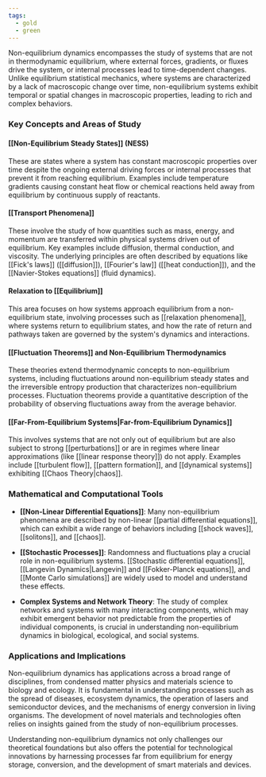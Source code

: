 ```yaml
---
tags:
  - gold
  - green
---
```


Non-equilibrium dynamics encompasses the study of systems that are not in thermodynamic equilibrium, where external forces, gradients, or fluxes drive the system, or internal processes lead to time-dependent changes. Unlike equilibrium statistical mechanics, where systems are characterized by a lack of macroscopic change over time, non-equilibrium systems exhibit temporal or spatial changes in macroscopic properties, leading to rich and complex behaviors.

### Key Concepts and Areas of Study

#### [[Non-Equilibrium Steady States]] (NESS)
These are states where a system has constant macroscopic properties over time despite the ongoing external driving forces or internal processes that prevent it from reaching equilibrium. Examples include temperature gradients causing constant heat flow or chemical reactions held away from equilibrium by continuous supply of reactants.

#### [[Transport Phenomena]]
These involve the study of how quantities such as mass, energy, and momentum are transferred within physical systems driven out of equilibrium. Key examples include diffusion, thermal conduction, and viscosity. The underlying principles are often described by equations like [[Fick's laws]] ([[diffusion]]), [[Fourier's law]] ([[heat conduction]]), and the [[Navier-Stokes equations]] (fluid dynamics).

#### Relaxation to [[Equilibrium]]
This area focuses on how systems approach equilibrium from a non-equilibrium state, involving processes such as [[relaxation phenomena]], where systems return to equilibrium states, and how the rate of return and pathways taken are governed by the system's dynamics and interactions.

#### [[Fluctuation Theorems]] and Non-Equilibrium Thermodynamics
These theories extend thermodynamic concepts to non-equilibrium systems, including fluctuations around non-equilibrium steady states and the irreversible entropy production that characterizes non-equilibrium processes. Fluctuation theorems provide a quantitative description of the probability of observing fluctuations away from the average behavior.

#### [[Far-From-Equilibrium Systems|Far-from-Equilibrium Dynamics]]
This involves systems that are not only out of equilibrium but are also subject to strong [[perturbations]] or are in regimes where linear approximations (like [[linear response theory]]) do not apply. Examples include [[turbulent flow]], [[pattern formation]], and [[dynamical systems]] exhibiting [[Chaos Theory|chaos]].

### Mathematical and Computational Tools

- **[[Non-Linear Differential Equations]]**: Many non-equilibrium phenomena are described by non-linear [[partial differential equations]], which can exhibit a wide range of behaviors including [[shock waves]], [[solitons]], and [[chaos]].

- **[[Stochastic Processes]]**: Randomness and fluctuations play a crucial role in non-equilibrium systems. [[Stochastic differential equations]], [[Langevin Dynamics|Langevin]] and [[Fokker-Planck equations]], and [[Monte Carlo simulations]] are widely used to model and understand these effects.

- **Complex Systems and Network Theory**: The study of complex networks and systems with many interacting components, which may exhibit emergent behavior not predictable from the properties of individual components, is crucial in understanding non-equilibrium dynamics in biological, ecological, and social systems.

### Applications and Implications

Non-equilibrium dynamics has applications across a broad range of disciplines, from condensed matter physics and materials science to biology and ecology. It is fundamental in understanding processes such as the spread of diseases, ecosystem dynamics, the operation of lasers and semiconductor devices, and the mechanisms of energy conversion in living organisms. The development of novel materials and technologies often relies on insights gained from the study of non-equilibrium processes.

Understanding non-equilibrium dynamics not only challenges our theoretical foundations but also offers the potential for technological innovations by harnessing processes far from equilibrium for energy storage, conversion, and the development of smart materials and devices.